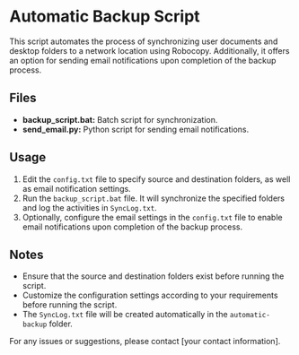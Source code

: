# Automatic Backup Script

This script automates the process of synchronizing user documents and desktop folders to a network location using Robocopy. Additionally, it offers an option for sending email notifications upon completion of the backup process.

## Files

- **backup_script.bat:** Batch script for synchronization.
- **send_email.py:** Python script for sending email notifications.



## Usage

1. Edit the `config.txt` file to specify source and destination folders, as well as email notification settings.
2. Run the `backup_script.bat` file. It will synchronize the specified folders and log the activities in `SyncLog.txt`.
3. Optionally, configure the email settings in the `config.txt` file to enable email notifications upon completion of the backup process.

## Notes

- Ensure that the source and destination folders exist before running the script.
- Customize the configuration settings according to your requirements before running the script.
- The `SyncLog.txt` file will be created automatically in the `automatic-backup` folder.

For any issues or suggestions, please contact [your contact information].

